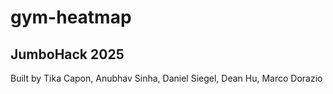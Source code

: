 # gym-heatmap

## JumboHack 2025

Built by Tika Capon, Anubhav Sinha, Daniel Siegel, Dean Hu, Marco Dorazio
